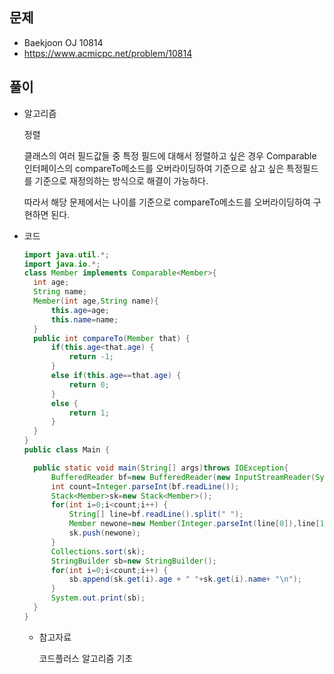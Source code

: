 문제
-----

+ Baekjoon OJ 10814
+ https://www.acmicpc.net/problem/10814

풀이 
------

+ 알고리즘

  정렬

  클래스의 여러 필드값들 중 특정 필드에 대해서 정렬하고 싶은 경우 Comparable인터페이스의  compareTo메소드를 오버라이딩하여 기준으로 삼고 싶은 특정필드를 기준으로 재정의하는 방식으로 해결이 가능하다.
  
  따라서 해당 문제에서는 나이를 기준으로 compareTo메소드를 오버라이딩하여 구현하면 된다.



+ 코드

  ``` java
  import java.util.*;
  import java.io.*;
  class Member implements Comparable<Member>{
  	int age;
  	String name;
  	Member(int age,String name){
  		this.age=age;
  		this.name=name;
  	}
  	public int compareTo(Member that) {
  		if(this.age<that.age) {
  			return -1;
  		}
  		else if(this.age==that.age) {
  			return 0;
  		}
  		else {
  			return 1;
  		}
  	}
  }
  public class Main {
  
  	public static void main(String[] args)throws IOException{
		BufferedReader bf=new BufferedReader(new InputStreamReader(System.in));
  		int count=Integer.parseInt(bf.readLine());
		Stack<Member>sk=new Stack<Member>();
  		for(int i=0;i<count;i++) {
			String[] line=bf.readLine().split(" ");
  			Member newone=new Member(Integer.parseInt(line[0]),line[1]);
  			sk.push(newone);
  		}
  		Collections.sort(sk);
  		StringBuilder sb=new StringBuilder();
  		for(int i=0;i<count;i++) {
  			sb.append(sk.get(i).age + " "+sk.get(i).name+ "\n");
  		}
  		System.out.print(sb);
  	}
  }
  
  ```
  
  
  
  + 참고자료
  
    코드플러스 알고리즘 기초 